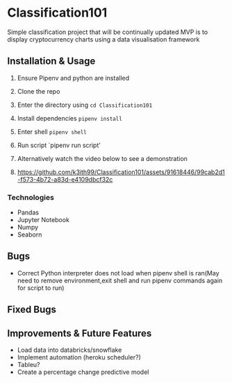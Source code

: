 # Classification101
Simple classification project that will be continually updated
MVP is to display cryptocurrency charts using a data visualisation framework

## Installation & Usage

1. Ensure Pipenv and python are installed
2. Clone the repo
3. Enter the directory using `cd Classification101`
3. Install dependencies `pipenv install`
4. Enter shell `pipenv shell`



5. Run script `pipenv run script'
6. Alternatively watch the video below to see a demonstration
7. https://github.com/k3ith99/Classification101/assets/91618446/99cab2d1-f573-4b72-a83d-e4109dbcf32c 
   
<!-- to-do: usage -->


### Technologies

* Pandas
* Jupyter Notebook
* Numpy
* Seaborn

## Bugs
* Correct Python interpreter does not load when pipenv shell is ran(May need to remove environment,exit shell and run pipenv commands again for script to run)


## Fixed Bugs


## Improvements & Future Features

* Load data into databricks/snowflake
* Implement automation (heroku scheduler?)
* Tableu?
* Create a percentage change predictive model






